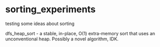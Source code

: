 # sorting_experiments
testing some ideas about sorting

dfs_heap_sort - a stable, in-place, O(1) extra-memory sort that uses an unconventional heap. Possibly a novel algorithm, IDK.


